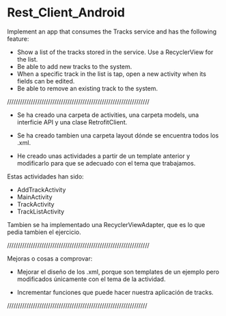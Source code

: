 # Rest_Client_Android

Implement an app that consumes the Tracks service and has the following feature:

- Show a list of the tracks stored in the service. Use a RecyclerView for the list.
- Be able to add new tracks to the system.
- When a specific track in the list is tap, open a new activity when its fields can be edited.
- Be able to remove an existing track to the system.

//////////////////////////////////////////////////////////////////

- Se ha creado una carpeta de activities, una carpeta models, una interficie API y una clase RetrofitClient.

- Se ha creado tambien una carpeta layout dónde se encuentra todos los .xml.

- He creado unas actividades a partir de un template anterior y modificarlo para que se adecuado con el tema que trabajamos.

Estas actividades han sido:
- AddTrackActivity
- MainActivity
- TrackActivity
- TrackListActivity

Tambien se ha implementado una RecyclerViewAdapter, que es lo que pedia tambien el ejercicio.

//////////////////////////////////////////////////////////////////

Mejoras o cosas a comprovar:

- Mejorar el diseño de los .xml, porque son templates de un ejemplo pero modificados únicamente con el tema de la actividad.

- Incrementar funciones que puede hacer nuestra aplicación de tracks.

/////////////////////////////////////////////////////////////////
